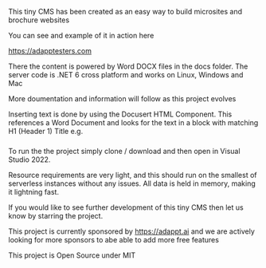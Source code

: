 This tiny CMS has been created as an easy way to build microsites and brochure websites

You can see and example of it in action here

https://adapptesters.com

There the content is powered by Word DOCX files in the docs folder. The server code is .NET 6 cross platform and works on Linux, Windows and Mac

More doumentation and information will follow as this project evolves

Inserting text is done by using the Docusert HTML Component. This references a Word Document and looks for the text in a block with matching H1 (Header 1) Title e.g.

<div class="col-sm-12 col-md-6">
    <h3><Docusert DocSelect="Page3.docx" BlockSelect="Block1Title"></Docusert></h3>
    <p><Docusert DocSelect="Page3.docx" BlockSelect="Block1Text"></Docusert></p>
</div>

To run the the project simply clone / download and then open in Visual Studio 2022.

Resource requirements are very light, and this should run on the smallest of serverless instances without any issues. All data is held in memory, making it lightning fast.

If you would like to see further development of this tiny CMS then let us know by starring the project.

This project is currently sponsored by https://adappt.ai and we are actively looking for more sponsors to abe able to add more free features 

This project is Open Source under MIT
